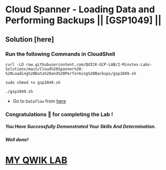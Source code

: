 # Cloud Spanner - Loading Data and Performing Backups || [GSP1049] ||

## Solution [here]

### Run the following Commands in CloudShell

```
curl -LO raw.githubusercontent.com/QUICK-GCP-LAB/2-Minutes-Labs-Solutions/main/Cloud%20Spanner%20-%20Loading%20Data%20and%20Performing%20Backups/gsp1049.sh

sudo chmod +x gsp1049.sh

./gsp1049.sh
```

* Go to `Dataflow` from [here](https://console.cloud.google.com/dataflow?)

### Congratulations 🎉 for completing the Lab !

##### *You Have Successfully Demonstrated Your Skills And Determination.*

#### *Well done!*

# [MY QWIK LAB](https://www.youtube.com/@MyQwiklab)
